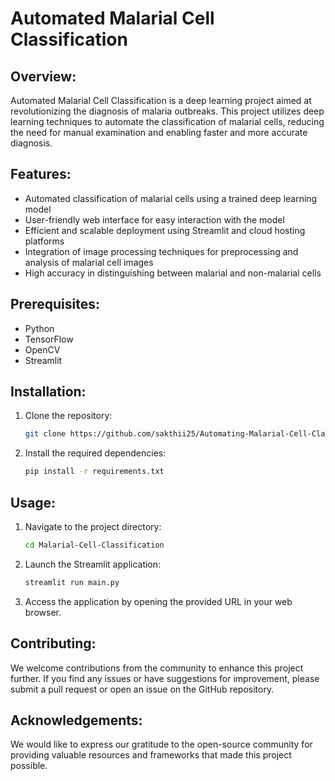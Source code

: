 # Automated Malarial Cell Classification

## Overview:

Automated Malarial Cell Classification is a deep learning project aimed at revolutionizing the diagnosis of malaria outbreaks. This project utilizes deep learning techniques to automate the classification of malarial cells, reducing the need for manual examination and enabling faster and more accurate diagnosis.

## Features:

- Automated classification of malarial cells using a trained deep learning model
- User-friendly web interface for easy interaction with the model
- Efficient and scalable deployment using Streamlit and cloud hosting platforms
- Integration of image processing techniques for preprocessing and analysis of malarial cell images
- High accuracy in distinguishing between malarial and non-malarial cells

## Prerequisites:

- Python 
- TensorFlow 
- OpenCV 
- Streamlit 

## Installation:

1. Clone the repository:
   ``` bash
   git clone https://github.com/sakthii25/Automating-Malarial-Cell-Classification-Using-Deep-Learning.git
   ```

3. Install the required dependencies:
   ``` bash
   pip install -r requirements.txt
   ```

## Usage:

1. Navigate to the project directory:
   ``` bash
   cd Malarial-Cell-Classification
   ```

3. Launch the Streamlit application:
   ``` bash
   streamlit run main.py
   ```

5. Access the application by opening the provided URL in your web browser.

## Contributing:

We welcome contributions from the community to enhance this project further. If you find any issues or have suggestions for improvement, please submit a pull request or open an issue on the GitHub repository.


## Acknowledgements:

We would like to express our gratitude to the open-source community for providing valuable resources and frameworks that made this project possible.

